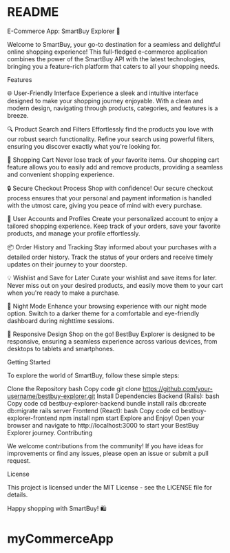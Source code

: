 # README

E-Commerce App: SmartBuy Explorer 🚀

Welcome to SmartBuy, your go-to destination for a seamless and delightful online shopping experience! This full-fledged e-commerce application combines the power of the SmartBuy API with the latest technologies, bringing you a feature-rich platform that caters to all your shopping needs.

Features

🌐 User-Friendly Interface
Experience a sleek and intuitive interface designed to make your shopping journey enjoyable. With a clean and modern design, navigating through products, categories, and features is a breeze.

🔍 Product Search and Filters
Effortlessly find the products you love with our robust search functionality. Refine your search using powerful filters, ensuring you discover exactly what you're looking for.

🛒 Shopping Cart
Never lose track of your favorite items. Our shopping cart feature allows you to easily add and remove products, providing a seamless and convenient shopping experience.

🔒 Secure Checkout Process
Shop with confidence! Our secure checkout process ensures that your personal and payment information is handled with the utmost care, giving you peace of mind with every purchase.

👤 User Accounts and Profiles
Create your personalized account to enjoy a tailored shopping experience. Keep track of your orders, save your favorite products, and manage your profile effortlessly.

📦 Order History and Tracking
Stay informed about your purchases with a detailed order history. Track the status of your orders and receive timely updates on their journey to your doorstep.

💡 Wishlist and Save for Later
Curate your wishlist and save items for later. Never miss out on your desired products, and easily move them to your cart when you're ready to make a purchase.

🌙 Night Mode
Enhance your browsing experience with our night mode option. Switch to a darker theme for a comfortable and eye-friendly dashboard during nighttime sessions.

📱 Responsive Design
Shop on the go! BestBuy Explorer is designed to be responsive, ensuring a seamless experience across various devices, from desktops to tablets and smartphones.

Getting Started

To explore the world of SmartBuy, follow these simple steps:

Clone the Repository
bash
Copy code
git clone https://github.com/your-username/bestbuy-explorer.git
Install Dependencies
Backend (Rails):
bash
Copy code
cd bestbuy-explorer-backend
bundle install
rails db:create db:migrate
rails server
Frontend (React):
bash
Copy code
cd bestbuy-explorer-frontend
npm install
npm start
Explore and Enjoy!
Open your browser and navigate to http://localhost:3000 to start your BestBuy Explorer journey.
Contributing

We welcome contributions from the community! If you have ideas for improvements or find any issues, please open an issue or submit a pull request.

License

This project is licensed under the MIT License - see the LICENSE file for details.

Happy shopping with SmartBuy! 🛍️

# myCommerceApp
